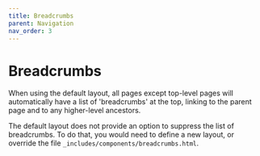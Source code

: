 ```yaml
---
title: Breadcrumbs
parent: Navigation 
nav_order: 3
---
```


# Breadcrumbs

When using the default layout, all pages except top-level pages will automatically have a list of 'breadcrumbs' at the top, linking to the parent page and to any higher-level ancestors.

The default layout does not provide an option to suppress the list of breadcrumbs. To do that, you would need to define a new layout, or override the file `_includes/components/breadcrumbs.html`.
